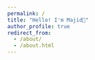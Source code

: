 ```yaml
---
permalink: /
title: "Hello! I'm Majid🌿"
author_profile: true
redirect_from: 
  - /about/
  - /about.html
---
```


